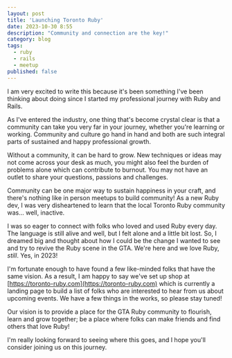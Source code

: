 ```yaml
---
layout: post
title: 'Launching Toronto Ruby'
date: 2023-10-30 8:55
description: "Community and connection are the key!"
category: blog
tags:
  - ruby
  - rails
  - meetup
published: false
---
```


I am very excited to write this because it's been something I've been thinking about doing since I started my professional journey with Ruby and Rails.

As I've entered the industry, one thing that's become crystal clear is that a community can take you very far in your journey, whether you're learning or working. Community and culture go hand in hand and both are such integral parts of sustained and happy professional growth.

Without a community, it can be hard to grow. New techniques or ideas may not come across your desk as much, you might also feel the burden of problems alone which can contribute to burnout. You may not have an outlet to share your questions, passions and challenges.

Community can be one major way to sustain happiness in your craft, and there's nothing like in person meetups to build community! As a new Ruby dev, I was very disheartened to learn that the local Toronto Ruby community was... well, inactive.

I was so eager to connect with folks who loved and used Ruby every day. The language is still alive and well, but I felt alone and a little bit lost. So, I dreamed big and thought about how I could be the change I wanted to see and try to revive the Ruby scene in the GTA. We're here and we love Ruby, _still_. Yes, in 2023!

I'm fortunate enough to have found a few like-minded folks that have the same vision. As a result, I am happy to say we've set up shop at [https://toronto-ruby.com](https://toronto-ruby.com) which is currently a landing page to build a list of folks who are interested to hear from us about upcoming events. We have a few things in the works, so please stay tuned!

Our vision is to provide a place for the GTA Ruby community to flourish, learn and grow together; be a place where folks can make friends and find others that love Ruby!

I'm really looking forward to seeing where this goes, and I hope you'll consider joining us on this journey.
